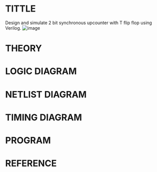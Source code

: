 # TITTLE

Design and simulate 2 bit synchronous upcounter with T flip flop using Verilog.
![image](https://github.com/MavillaPranathi/Simulation-project--Digital-Electronics/assets/118343610/c06ee894-e304-467b-ac3a-6d73f2b3b22c)


# THEORY

# LOGIC DIAGRAM

# NETLIST DIAGRAM

# TIMING DIAGRAM

# PROGRAM

# REFERENCE
